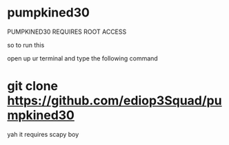 # pumpkined30
PUMPKINED30 REQUIRES ROOT ACCESS

so to run this

open up ur terminal and type the following command

# git clone https://github.com/ediop3Squad/pumpkined30

yah it requires scapy boy
